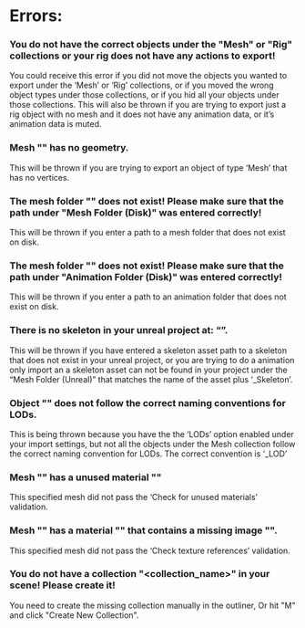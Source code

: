 # Errors:

### **You do not have the correct objects under the "Mesh" or "Rig" collections or your rig does not have any actions to export!**

You could receive this error if you did not move the objects you wanted to export under the ‘Mesh’ or ‘Rig’ collections, or if you moved the wrong object types under those collections, or if you hid all your objects under those collections.  This will also be thrown if you are trying to export just a rig object with no mesh and it does not have any animation data, or it’s animation data is muted.


### **Mesh "<mesh name>" has no geometry.**

This will be thrown if you are trying to export an object of type ‘Mesh’ that has no vertices.


### **The mesh folder "<your path>" does not exist! Please make sure that the path under "Mesh Folder (Disk)" was entered correctly!**

This will be thrown if you enter a path to a mesh folder that does not exist on disk.


### **The mesh folder "<your path>" does not exist! Please make sure that the path under "Animation Folder (Disk)" was entered correctly!**

This will be thrown if you enter a path to an animation folder that does not exist on disk.


### **There is no skeleton in your unreal project at: “<your project path to the skeleton>”.**

This will be thrown if you have entered a skeleton asset path to a skeleton that does not exist in your unreal project, or you are trying to do a animation only import an a skeleton asset can not be found in your project under the “Mesh Folder (Unreal)” that matches the name of the asset plus ‘_Skeleton’.


### **Object "<mesh name>" does not follow the correct naming conventions for LODs.**

This is being thrown because you have the the ‘LODs’ option enabled under your import settings, but not all the objects under the Mesh collection follow the correct naming convention for LODs. The correct convention is ‘<asset name>_LOD<number>’


### **Mesh "<mesh name>" has a unused material "<material slot>"**

This specified mesh did not pass the ‘Check for unused materials’ validation.


### **Mesh "<mesh name>" has a material "<material name>" that contains a missing image "<image>".**

This specified mesh did not pass the ‘Check texture references’ validation.

### **You do not have a collection "<collection_name>" in your scene! Please create it!**

You need to create the missing collection manually in the outliner, Or hit "M" and click "Create New Collection".

